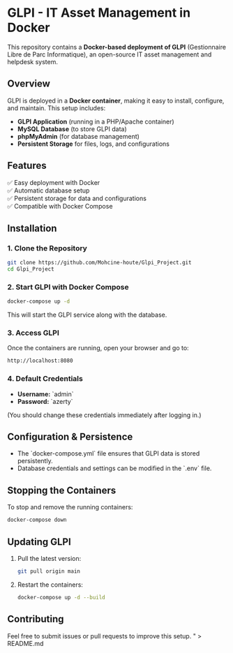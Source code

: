 # GLPI - IT Asset Management in Docker

This repository contains a **Docker-based deployment of GLPI** (Gestionnaire Libre de Parc Informatique), an open-source IT asset management and helpdesk system.

## **Overview**
GLPI is deployed in a **Docker container**, making it easy to install, configure, and maintain. This setup includes:
- **GLPI Application** (running in a PHP/Apache container)
- **MySQL Database** (to store GLPI data)
- **phpMyAdmin** (for database management)
- **Persistent Storage** for files, logs, and configurations

## **Features**
✅ Easy deployment with Docker  
✅ Automatic database setup  
✅ Persistent storage for data and configurations  
✅ Compatible with Docker Compose  

## **Installation**

### **1. Clone the Repository**
```bash
git clone https://github.com/Mohcine-houte/Glpi_Project.git
cd Glpi_Project
```

### **2. Start GLPI with Docker Compose**
```bash
docker-compose up -d
```
This will start the GLPI service along with the database.

### **3. Access GLPI**
Once the containers are running, open your browser and go to:
```bash
http://localhost:8080
```

### **4. Default Credentials**
- **Username:** \`admin\`
- **Password:** \`azerty\`

(You should change these credentials immediately after logging in.)

## **Configuration & Persistence**
- The \`docker-compose.yml\` file ensures that GLPI data is stored persistently.
- Database credentials and settings can be modified in the \`.env\` file.

## **Stopping the Containers**
To stop and remove the running containers:
```bash
docker-compose down
```

## **Updating GLPI**
1. Pull the latest version:
   ```bash
   git pull origin main
   ```
2. Restart the containers:
   ```bash
   docker-compose up -d --build
   ```

## **Contributing**
Feel free to submit issues or pull requests to improve this setup.
" > README.md

